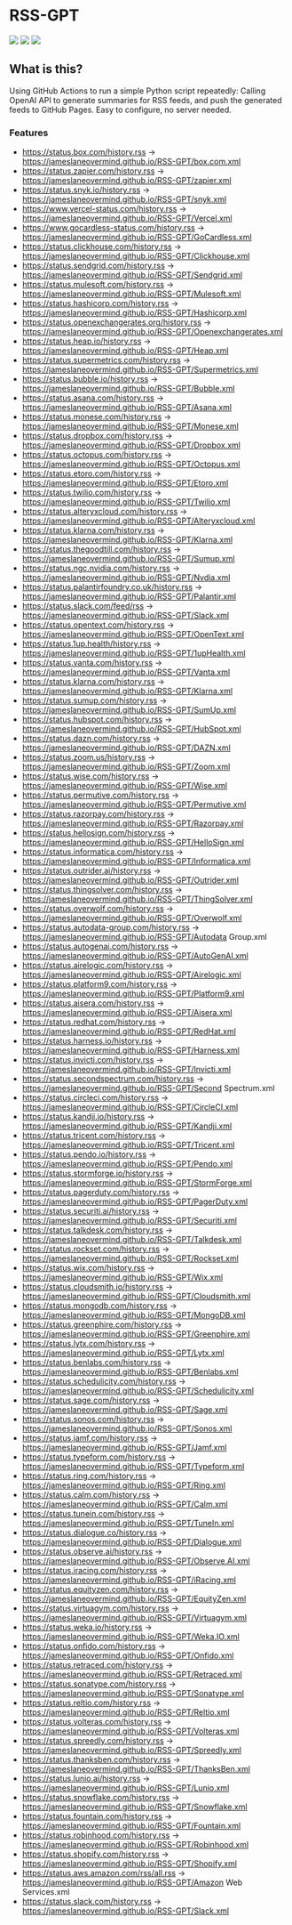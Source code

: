 # RSS-GPT

[![](https://img.shields.io/github/last-commit/yinan-c/RSS-GPT/dev?label=updated)](https://github.com/yinan-c/RSS-GPT/tree/dev)
[![](https://img.shields.io/github/last-commit/yinan-c/RSS-GPT/main?label=feeds%20refreshed)](https://yinan-c.github.io/RSS-GPT/)
[![](https://img.shields.io/github/license/yinan-c/RSS-GPT)](https://github.com/yinan-c/RSS-GPT/blob/master/LICENSE)

## What is this?

Using GitHub Actions to run a simple Python script repeatedly: Calling OpenAI API to generate summaries for RSS feeds, and push the generated feeds to GitHub Pages. Easy to configure, no server needed.

### Features

- https://status.box.com/history.rss -> https://jameslaneovermind.github.io/RSS-GPT/box.com.xml
- https://status.zapier.com/history.rss -> https://jameslaneovermind.github.io/RSS-GPT/zapier.xml
- https://status.snyk.io/history.rss -> https://jameslaneovermind.github.io/RSS-GPT/snyk.xml
- https://www.vercel-status.com/history.rss -> https://jameslaneovermind.github.io/RSS-GPT/Vercel.xml
- https://www.gocardless-status.com/history.rss -> https://jameslaneovermind.github.io/RSS-GPT/GoCardless.xml
- https://status.clickhouse.com/history.rss -> https://jameslaneovermind.github.io/RSS-GPT/Clickhouse.xml
- https://status.sendgrid.com/history.rss -> https://jameslaneovermind.github.io/RSS-GPT/Sendgrid.xml
- https://status.mulesoft.com/history.rss -> https://jameslaneovermind.github.io/RSS-GPT/Mulesoft.xml
- https://status.hashicorp.com/history.rss -> https://jameslaneovermind.github.io/RSS-GPT/Hashicorp.xml
- https://status.openexchangerates.org/history.rss -> https://jameslaneovermind.github.io/RSS-GPT/Openexchangerates.xml
- https://status.heap.io/history.rss -> https://jameslaneovermind.github.io/RSS-GPT/Heap.xml
- https://status.supermetrics.com/history.rss -> https://jameslaneovermind.github.io/RSS-GPT/Supermetrics.xml
- https://status.bubble.io/history.rss -> https://jameslaneovermind.github.io/RSS-GPT/Bubble.xml
- https://status.asana.com/history.rss -> https://jameslaneovermind.github.io/RSS-GPT/Asana.xml
- https://status.monese.com/history.rss -> https://jameslaneovermind.github.io/RSS-GPT/Monese.xml
- https://status.dropbox.com/history.rss -> https://jameslaneovermind.github.io/RSS-GPT/Dropbox.xml
- https://status.octopus.com/history.rss -> https://jameslaneovermind.github.io/RSS-GPT/Octopus.xml
- https://status.etoro.com/history.rss -> https://jameslaneovermind.github.io/RSS-GPT/Etoro.xml
- https://status.twilio.com/history.rss -> https://jameslaneovermind.github.io/RSS-GPT/Twilio.xml
- https://status.alteryxcloud.com/history.rss -> https://jameslaneovermind.github.io/RSS-GPT/Alteryxcloud.xml
- https://status.klarna.com/history.rss -> https://jameslaneovermind.github.io/RSS-GPT/Klarna.xml
- https://status.thegoodtill.com/history.rss -> https://jameslaneovermind.github.io/RSS-GPT/Sumup.xml
- https://status.ngc.nvidia.com/history.rss -> https://jameslaneovermind.github.io/RSS-GPT/Nvdia.xml
- https://status.palantirfoundry.co.uk/history.rss -> https://jameslaneovermind.github.io/RSS-GPT/Palantir.xml
- https://status.slack.com/feed/rss -> https://jameslaneovermind.github.io/RSS-GPT/Slack.xml
- https://status.opentext.com/history.rss -> https://jameslaneovermind.github.io/RSS-GPT/OpenText.xml
- https://status.1up.health/history.rss -> https://jameslaneovermind.github.io/RSS-GPT/1upHealth.xml
- https://status.vanta.com/history.rss -> https://jameslaneovermind.github.io/RSS-GPT/Vanta.xml
- https://status.klarna.com/history.rss -> https://jameslaneovermind.github.io/RSS-GPT/Klarna.xml
- https://status.sumup.com/history.rss -> https://jameslaneovermind.github.io/RSS-GPT/SumUp.xml
- https://status.hubspot.com/history.rss -> https://jameslaneovermind.github.io/RSS-GPT/HubSpot.xml
- https://status.dazn.com/history.rss -> https://jameslaneovermind.github.io/RSS-GPT/DAZN.xml
- https://status.zoom.us/history.rss -> https://jameslaneovermind.github.io/RSS-GPT/Zoom.xml
- https://status.wise.com/history.rss -> https://jameslaneovermind.github.io/RSS-GPT/Wise.xml
- https://status.permutive.com/history.rss -> https://jameslaneovermind.github.io/RSS-GPT/Permutive.xml
- https://status.razorpay.com/history.rss -> https://jameslaneovermind.github.io/RSS-GPT/Razorpay.xml
- https://status.hellosign.com/history.rss -> https://jameslaneovermind.github.io/RSS-GPT/HelloSign.xml
- https://status.informatica.com/history.rss -> https://jameslaneovermind.github.io/RSS-GPT/Informatica.xml
- https://status.outrider.ai/history.rss -> https://jameslaneovermind.github.io/RSS-GPT/Outrider.xml
- https://status.thingsolver.com/history.rss -> https://jameslaneovermind.github.io/RSS-GPT/ThingSolver.xml
- https://status.overwolf.com/history.rss -> https://jameslaneovermind.github.io/RSS-GPT/Overwolf.xml
- https://status.autodata-group.com/history.rss -> https://jameslaneovermind.github.io/RSS-GPT/Autodata Group.xml
- https://status.autogenai.com/history.rss -> https://jameslaneovermind.github.io/RSS-GPT/AutoGenAI.xml
- https://status.airelogic.com/history.rss -> https://jameslaneovermind.github.io/RSS-GPT/Airelogic.xml
- https://status.platform9.com/history.rss -> https://jameslaneovermind.github.io/RSS-GPT/Platform9.xml
- https://status.aisera.com/history.rss -> https://jameslaneovermind.github.io/RSS-GPT/Aisera.xml
- https://status.redhat.com/history.rss -> https://jameslaneovermind.github.io/RSS-GPT/RedHat.xml
- https://status.harness.io/history.rss -> https://jameslaneovermind.github.io/RSS-GPT/Harness.xml
- https://status.invicti.com/history.rss -> https://jameslaneovermind.github.io/RSS-GPT/Invicti.xml
- https://status.secondspectrum.com/history.rss -> https://jameslaneovermind.github.io/RSS-GPT/Second Spectrum.xml
- https://status.circleci.com/history.rss -> https://jameslaneovermind.github.io/RSS-GPT/CircleCI.xml
- https://status.kandji.io/history.rss -> https://jameslaneovermind.github.io/RSS-GPT/Kandji.xml
- https://status.tricent.com/history.rss -> https://jameslaneovermind.github.io/RSS-GPT/Tricent.xml
- https://status.pendo.io/history.rss -> https://jameslaneovermind.github.io/RSS-GPT/Pendo.xml
- https://status.stormforge.io/history.rss -> https://jameslaneovermind.github.io/RSS-GPT/StormForge.xml
- https://status.pagerduty.com/history.rss -> https://jameslaneovermind.github.io/RSS-GPT/PagerDuty.xml
- https://status.securiti.ai/history.rss -> https://jameslaneovermind.github.io/RSS-GPT/Securiti.xml
- https://status.talkdesk.com/history.rss -> https://jameslaneovermind.github.io/RSS-GPT/Talkdesk.xml
- https://status.rockset.com/history.rss -> https://jameslaneovermind.github.io/RSS-GPT/Rockset.xml
- https://status.wix.com/history.rss -> https://jameslaneovermind.github.io/RSS-GPT/Wix.xml
- https://status.cloudsmith.io/history.rss -> https://jameslaneovermind.github.io/RSS-GPT/Cloudsmith.xml
- https://status.mongodb.com/history.rss -> https://jameslaneovermind.github.io/RSS-GPT/MongoDB.xml
- https://status.greenphire.com/history.rss -> https://jameslaneovermind.github.io/RSS-GPT/Greenphire.xml
- https://status.lytx.com/history.rss -> https://jameslaneovermind.github.io/RSS-GPT/Lytx.xml
- https://status.benlabs.com/history.rss -> https://jameslaneovermind.github.io/RSS-GPT/Benlabs.xml
- https://status.schedulicity.com/history.rss -> https://jameslaneovermind.github.io/RSS-GPT/Schedulicity.xml
- https://status.sage.com/history.rss -> https://jameslaneovermind.github.io/RSS-GPT/Sage.xml
- https://status.sonos.com/history.rss -> https://jameslaneovermind.github.io/RSS-GPT/Sonos.xml
- https://status.jamf.com/history.rss -> https://jameslaneovermind.github.io/RSS-GPT/Jamf.xml
- https://status.typeform.com/history.rss -> https://jameslaneovermind.github.io/RSS-GPT/Typeform.xml
- https://status.ring.com/history.rss -> https://jameslaneovermind.github.io/RSS-GPT/Ring.xml
- https://status.calm.com/history.rss -> https://jameslaneovermind.github.io/RSS-GPT/Calm.xml
- https://status.tunein.com/history.rss -> https://jameslaneovermind.github.io/RSS-GPT/TuneIn.xml
- https://status.dialogue.co/history.rss -> https://jameslaneovermind.github.io/RSS-GPT/Dialogue.xml
- https://status.observe.ai/history.rss -> https://jameslaneovermind.github.io/RSS-GPT/Observe.AI.xml
- https://status.iracing.com/history.rss -> https://jameslaneovermind.github.io/RSS-GPT/iRacing.xml
- https://status.equityzen.com/history.rss -> https://jameslaneovermind.github.io/RSS-GPT/EquityZen.xml
- https://status.virtuagym.com/history.rss -> https://jameslaneovermind.github.io/RSS-GPT/Virtuagym.xml
- https://status.weka.io/history.rss -> https://jameslaneovermind.github.io/RSS-GPT/Weka.IO.xml
- https://status.onfido.com/history.rss -> https://jameslaneovermind.github.io/RSS-GPT/Onfido.xml
- https://status.retraced.com/history.rss -> https://jameslaneovermind.github.io/RSS-GPT/Retraced.xml
- https://status.sonatype.com/history.rss -> https://jameslaneovermind.github.io/RSS-GPT/Sonatype.xml
- https://status.reltio.com/history.rss -> https://jameslaneovermind.github.io/RSS-GPT/Reltio.xml
- https://status.volteras.com/history.rss -> https://jameslaneovermind.github.io/RSS-GPT/Volteras.xml
- https://status.spreedly.com/history.rss -> https://jameslaneovermind.github.io/RSS-GPT/Spreedly.xml
- https://status.thanksben.com/history.rss -> https://jameslaneovermind.github.io/RSS-GPT/ThanksBen.xml
- https://status.lunio.ai/history.rss -> https://jameslaneovermind.github.io/RSS-GPT/Lunio.xml
- https://status.snowflake.com/history.rss -> https://jameslaneovermind.github.io/RSS-GPT/Snowflake.xml
- https://status.fountain.com/history.rss -> https://jameslaneovermind.github.io/RSS-GPT/Fountain.xml
- https://status.robinhood.com/history.rss -> https://jameslaneovermind.github.io/RSS-GPT/Robinhood.xml
- https://status.shopify.com/history.rss -> https://jameslaneovermind.github.io/RSS-GPT/Shopify.xml
- https://status.aws.amazon.com/rss/all.rss -> https://jameslaneovermind.github.io/RSS-GPT/Amazon Web Services.xml
- https://status.slack.com/history.rss -> https://jameslaneovermind.github.io/RSS-GPT/Slack.xml
